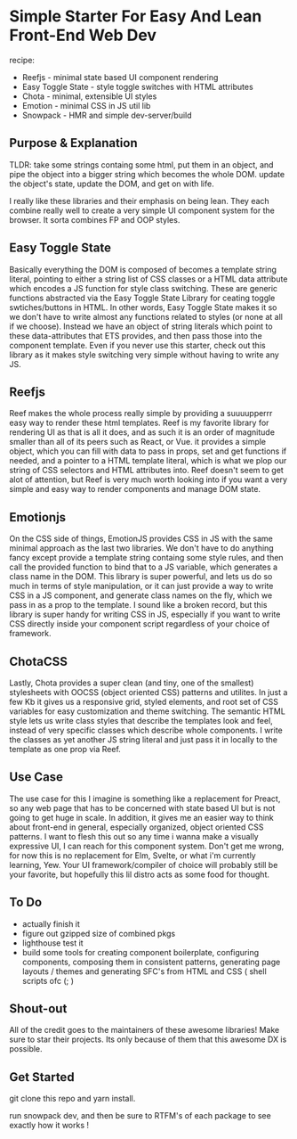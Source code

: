 # Simple Starter For Easy And Lean Front-End Web Dev

  recipe:

  + Reefjs - minimal state based UI component rendering
  + Easy Toggle State - style toggle switches with HTML attributes 
  + Chota - minimal, extensible UI styles
  + Emotion - minimal CSS in JS util lib
  + Snowpack - HMR and simple dev-server/build

## Purpose & Explanation

   TLDR: take some strings containg some html, put them in an object, and pipe the object into a bigger string 
   which becomes the whole DOM. update the object's state, update the DOM, and get on with life.
  
   I really like these libraries and their emphasis on being lean. They each combine really well to create a very simple 
  UI component system for the browser. It sorta combines FP and OOP styles.
  
## Easy Toggle State

   Basically everything the DOM is composed of becomes a template string literal, pointing to either a string list 
  of CSS classes or a HTML data attribute which encodes a JS function for style class switching. These are generic 
  functions abstracted via the Easy Toggle State Library for ceating toggle swtiches/buttons in HTML. In other words, 
  Easy Toggle State makes it so we don't have to write almost any functions related to styles (or none at all if we choose).
  Instead we have an object of string literals which point to these data-attributes that ETS provides, and then pass those 
  into the component template. Even if you never use this starter, check out this library as it makes style switching 
  very simple without having to write any JS.

## Reefjs

   Reef makes the whole process really simple by providing a suuuupperrr easy way to render these html templates. Reef is
  my favorite library for rendering UI as that is all it does, and as such it is an order of magnitude smaller than all of its
  peers such as React, or Vue. it provides a simple object, which you can fill with data to pass in props, set and get 
  functions if needed, and a pointer to a HTML template literal, which is what we plop our string of CSS selectors and 
  HTML attributes into. Reef doesn't seem to get alot of attention, but Reef is very much worth looking into if you want a 
  very simple and easy way to render components and manage DOM state.

## Emotionjs

   On the CSS side of things, EmotionJS provides CSS in JS with the same minimal approach as the last two libraries. We don't 
  have to do anything fancy except provide a template string containg some style rules, and then call the provided function
  to bind that to a JS variable, which generates a class name in the DOM. This library is super powerful, and lets us 
  do so much in terms of style manipulation, or it can just provide a way to write CSS in a JS component, and generate
  class names on the fly, which we pass in as a prop to the template. I sound like a broken record, but this library is super
  handy for writing CSS in JS, especially if you want to write CSS directly inside your component script regardless of
  your choice of framework.
  
## ChotaCSS

   Lastly, Chota provides a super clean (and tiny, one of the smallest) stylesheets with OOCSS (object oriented CSS)
  patterns and utilites. In just a few Kb it gives us a responsive grid, styled elements, and root set of CSS variables
  for easy customization and theme switching. The semantic HTML style lets us write class styles that describe the templates 
  look and feel, instead of very specific classes which describe whole components. I write the classes as yet another
  JS string literal and just pass it in locally to the template as one prop via Reef.
  
## Use Case

   The use case for this I imagine is something like a replacement for Preact, so any web page that has to be concerned
  with state based UI but is not going to get huge in scale. In addition, it gives me an easier way to think about front-end 
  in general, especially organized, object oriented CSS patterns. I want to flesh this out so any time i wanna make a visually 
  expressive UI, I can reach for this component system. Don't get me wrong, for now this is no replacement for Elm, Svelte, 
  or what i'm currently learning, Yew. Your UI framework/compiler of choice will probably still be your favorite, but hopefully 
  this lil distro acts as some food for thought.

## To Do

  +  actually finish it 
  +  figure out gzipped size of combined pkgs
  +  lighthouse test it
  +  build some tools for creating component boilerplate, configuring components, composing them in consistent patterns, generating page layouts / themes and generating SFC's from HTML and CSS ( shell scripts ofc (; )

## Shout-out 

   All of the credit goes to the maintainers of these awesome libraries! Make sure to star their projects. 
   Its only because of them that this awesome DX is possible.

## Get Started

   git clone this repo and yarn install. 

   run snowpack dev, and then be sure to RTFM's of each package to see exactly how it works !


  

